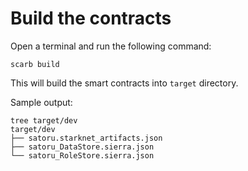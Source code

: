 # Build the contracts

Open a terminal and run the following command:

```shell
scarb build
```

This will build the smart contracts into `target` directory.

Sample output:

```shell
tree target/dev
target/dev
├── satoru.starknet_artifacts.json
├── satoru_DataStore.sierra.json
└── satoru_RoleStore.sierra.json
```
